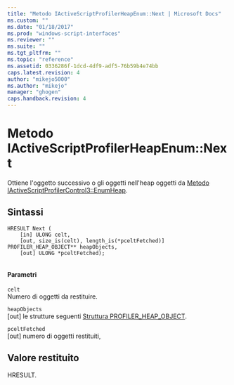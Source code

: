```yaml
---
title: "Metodo IActiveScriptProfilerHeapEnum::Next | Microsoft Docs"
ms.custom: ""
ms.date: "01/18/2017"
ms.prod: "windows-script-interfaces"
ms.reviewer: ""
ms.suite: ""
ms.tgt_pltfrm: ""
ms.topic: "reference"
ms.assetid: 0336286f-1dcd-4df9-adf5-76b59b4e74bb
caps.latest.revision: 4
author: "mikejo5000"
ms.author: "mikejo"
manager: "ghogen"
caps.handback.revision: 4
---
```

# Metodo IActiveScriptProfilerHeapEnum::Next
Ottiene l'oggetto successivo o gli oggetti nell'heap oggetti da [Metodo IActiveScriptProfilerControl3::EnumHeap](../../winscript/reference/iactivescriptprofilercontrol3-enumheap-method.md).  
  
## Sintassi  
  
```  
HRESULT Next (  
    [in] ULONG celt,  
    [out, size_is(celt), length_is(*pceltFetched)] PROFILER_HEAP_OBJECT** heapObjects,   
    [out] ULONG *pceltFetched);  
  
```  
  
#### Parametri  
 `celt`  
 Numero di oggetti da restituire.  
  
 `heapObjects`  
 \[out\] le strutture seguenti [Struttura PROFILER\_HEAP\_OBJECT](../../winscript/reference/profiler-heap-object-structure.md).  
  
 `pceltFetched`  
 \[out\] numero di oggetti restituiti,  
  
## Valore restituito  
 HRESULT.